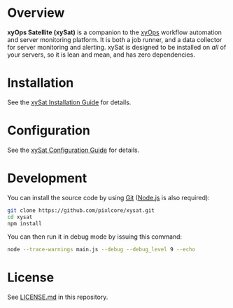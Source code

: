 # Overview

**xyOps Satellite (xySat)** is a companion to the [xyOps](https://xyops.io) workflow automation and server monitoring platform.  It is both a job runner, and a data collector for server monitoring and alerting.  xySat is designed to be installed on *all* of your servers, so it is lean and mean, and has zero dependencies.

# Installation

See the [xySat Installation Guide](https://github.com/pixlcore/xyops/blob/main/docs/self-hosting.md#satellite) for details.

# Configuration

See the [xySat Configuration Guide](https://github.com/pixlcore/xyops/blob/main/docs/configuration.md#satellite) for details.

# Development

You can install the source code by using [Git](https://en.wikipedia.org/wiki/Git) ([Node.js](https://nodejs.org/) is also required):

```sh
git clone https://github.com/pixlcore/xysat.git
cd xysat
npm install
```

You can then run it in debug mode by issuing this command:

```sh
node --trace-warnings main.js --debug --debug_level 9 --echo
```

# License

See [LICENSE.md](LICENSE.md) in this repository.
